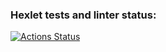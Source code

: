 ### Hexlet tests and linter status:
[![Actions Status](https://github.com/spikers-dev/python-project-lvl1/workflows/hexlet-check/badge.svg)](https://github.com/spikers-dev/python-project-lvl1/actions)